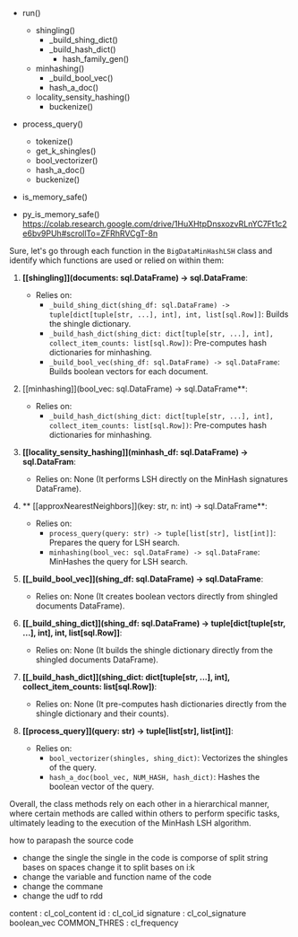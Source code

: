 - run()
  - shingling()
    - _build_shing_dict()
    - _build_hash_dict()
      - hash_family_gen()
  - minhashing()
    - _build_bool_vec()
    - hash_a_doc()
  - locality_sensity_hashing()
    - buckenize()

- process_query()
  - tokenize()
  - get_k_shingles()
  - bool_vectorizer()
  - hash_a_doc()
  - buckenize()

- is_memory_safe()
- py_is_memory_safe()
https://colab.research.google.com/drive/1HuXHtpDnsxozvRLnYC7Ft1c2e6bv9PUh#scrollTo=ZFRhRVCgT-8n







Sure, let's go through each function in the `BigDataMinHashLSH` class and identify which functions are used or relied on within them:

1. **[[shingling]](documents: sql.DataFrame) -> sql.DataFrame**:
   - Relies on:
     - `_build_shing_dict(shing_df: sql.DataFrame) -> tuple[dict[tuple[str, ...], int], int, list[sql.Row]]`: Builds the shingle dictionary.
     - `_build_hash_dict(shing_dict: dict[tuple[str, ...], int], collect_item_counts: list[sql.Row])`: Pre-computes hash dictionaries for minhashing.
     - `_build_bool_vec(shing_df: sql.DataFrame) -> sql.DataFrame`: Builds boolean vectors for each document.

2. [[minhashing]](bool_vec: sql.DataFrame) -> sql.DataFrame**:
   - Relies on:
     - `_build_hash_dict(shing_dict: dict[tuple[str, ...], int], collect_item_counts: list[sql.Row])`: Pre-computes hash dictionaries for minhashing.

3. **[[locality_sensity_hashing]](minhash_df: sql.DataFrame) -> sql.DataFram**:
   - Relies on: None (It performs LSH directly on the MinHash signatures DataFrame).

4. ** [[approxNearestNeighbors]](key: str, n: int) -> sql.DataFrame**:
   - Relies on:
     - `process_query(query: str) -> tuple[list[str], list[int]]`: Prepares the query for LSH search.
     - `minhashing(bool_vec: sql.DataFrame) -> sql.DataFrame`: MinHashes the query for LSH search.

5. **[[_build_bool_vec]](shing_df: sql.DataFrame) -> sql.DataFrame**:
   - Relies on: None (It creates boolean vectors directly from shingled documents DataFrame).

6. **[[_build_shing_dict]](shing_df: sql.DataFrame) -> tuple[dict[tuple[str, ...], int], int, list[sql.Row]]**:
   - Relies on: None (It builds the shingle dictionary directly from the shingled documents DataFrame).

7. **[[_build_hash_dict]](shing_dict: dict[tuple[str, ...], int], collect_item_counts: list[sql.Row])**:
   - Relies on: None (It pre-computes hash dictionaries directly from the shingle dictionary and their counts).

8. **[[process_query]](query: str) -> tuple[list[str], list[int]]**:
   - Relies on:
     - `bool_vectorizer(shingles, shing_dict)`: Vectorizes the shingles of the query.
     - `hash_a_doc(bool_vec, NUM_HASH, hash_dict)`: Hashes the boolean vector of the query.

Overall, the class methods rely on each other in a hierarchical manner, where certain methods are called within others to perform specific tasks, ultimately leading to the execution of the MinHash LSH algorithm.



how to parapash the source code 
- change the single the single in the code is comporse of split string bases on spaces change it to split bases on i:k 
- change the variable and function name  of the code 
- change the commane 
- change the udf to rdd 


content : cl_col_content
id   :  cl_col_id 
signature : cl_col_signature  
boolean_vec
COMMON_THRES : cl_frequency
